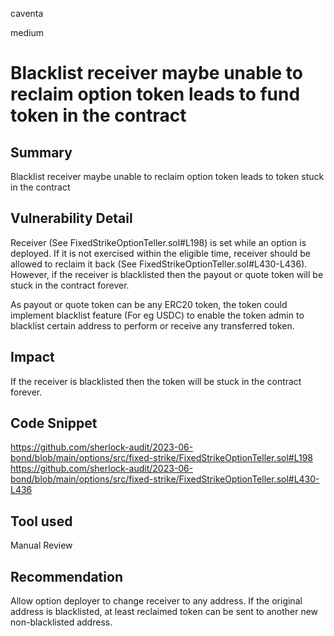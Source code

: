 caventa

medium

# Blacklist receiver maybe unable to reclaim option token leads to fund token in the contract

## Summary
Blacklist receiver maybe unable to reclaim option token leads to token stuck in the contract

## Vulnerability Detail
Receiver (See FixedStrikeOptionTeller.sol#L198) is set while an option is deployed. If it is not exercised within the eligible time, receiver should be allowed to reclaim it back (See FixedStrikeOptionTeller.sol#L430-L436).  However, if the receiver is blacklisted then the payout or quote token will be stuck in the contract forever.

As payout or quote token can be any ERC20 token, the token could implement blacklist feature (For eg USDC) to enable the token admin to blacklist certain address to perform or receive any transferred token.

## Impact
If the receiver is blacklisted then the token will be stuck in the contract forever.

## Code Snippet
https://github.com/sherlock-audit/2023-06-bond/blob/main/options/src/fixed-strike/FixedStrikeOptionTeller.sol#L198
https://github.com/sherlock-audit/2023-06-bond/blob/main/options/src/fixed-strike/FixedStrikeOptionTeller.sol#L430-L436

## Tool used
Manual Review

## Recommendation
Allow option deployer to change receiver to any address. If the original address is blacklisted, at least reclaimed token can be sent to another new non-blacklisted address.